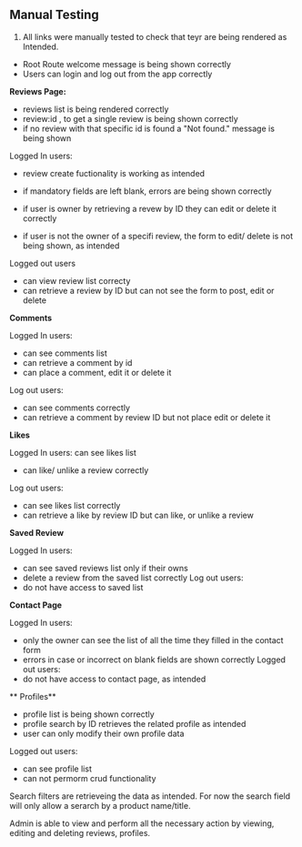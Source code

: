 ## Manual Testing

1. All links were manually tested to check that teyr are being rendered as Intended.

- Root Route welcome message is being shown correctly
- Users can login and log out from the app correctly


**Reviews Page:**

- reviews list is being rendered correctly
- review:id , to get a single review is being shown correctly
- if no review with that specific id is found a "Not found." message is being shown

Logged In users:

- review create fuctionality is working as intended

- if mandatory fields are left blank, errors are being shown correctly

- if user is owner by retrieving a revew by ID they can edit or delete it correctly

- if user is not the owner of a specifi review, the form to edit/ delete is not being shown, as intended

Logged out users 

- can view review list correcty
- can retrieve a review by ID but can not see the form to post, edit or delete 

**Comments**

Logged In users:
- can see comments list
- can retrieve a comment by id
- can place a comment, edit it or delete it

Log out users:
- can see comments correctly 
- can retrieve a comment by review ID but not place edit or delete it

**Likes**

Logged In users:
 can see likes list
- can like/ unlike a review correctly


Log out users:
- can see likes list correctly 
- can retrieve a like by review ID but can like, or unlike a review

**Saved Review**

Logged In users:
- can see saved reviews list only if their owns
- delete a review from the saved list correctly
Log out users:
- do not have access to saved list 


**Contact Page**


Logged In users:

- only the owner can see the list of all the time they filled in the contact form 
- errors in case or incorrect on blank fields are shown correctly
Logged out users:
- do not have access to contact page, as intended

** Profiles**

- profile list is being shown correctly
- profile search by ID retrieves the related profile as intended
- user can only modify their own profile data


Logged out users:
- can see profile list 
- can not permorm crud functionality

Search filters are retrieveing the data as intended. For now the search field will only allow a serarch by a product name/title.


Admin is able to view and perform all the necessary action by viewing, editing and deleting reviews, profiles.